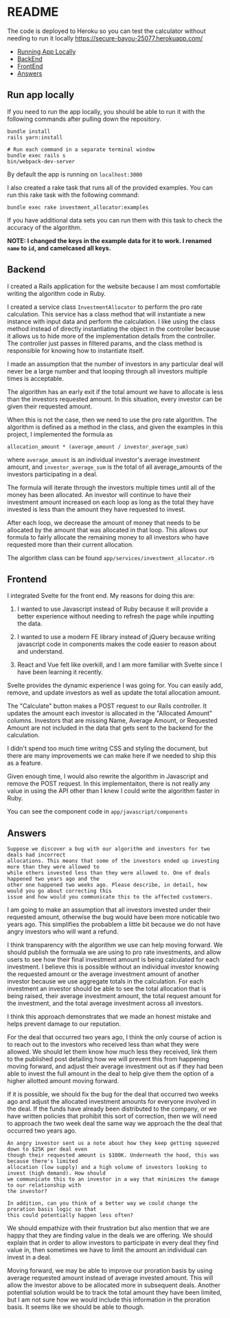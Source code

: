 # README

The code is deployed to Heroku so you can test the calculator without needing to run it locally
https://secure-bayou-25077.herokuapp.com/

- [Running App Locally](#run-app-locally)
- [BackEnd](#backend)
- [FrontEnd](#frontend)
- [Answers](#answers)

## Run app locally

If you need to run the app locally, you should be able to run it with the following commands after pulling down the repository.

```
bundle install
rails yarn:install 

# Run each command in a separate terminal window
bundle exec rails s
bin/webpack-dev-server
```

By default the app is running on `localhost:3000`

I also created a rake task that runs all of the provided examples. You can run this rake task with the following command:

`bundle exec rake investment_allocator:examples`

If you have additional data sets you can run them with this task to check the accuracy of the algorithm.

**NOTE: I changed the keys in the example data for it to work. I renamed `name` to `id`, and camelcased all keys.**

## Backend
I created a Rails application for the website because I am most comfortable writing the algorithm code in Ruby.

I created a service class `InvestmentAllocator` to perform the pro rate calculation. This service has a class method that will instantiate a new instance with input data and perform the calculation. I like using the class method instead of directly instantiating the object in the controller because it allows us to hide more of the implementation details from the controller. The controller just passes in filtered params, and the class method is responsible for knowing how to instantiate itself.

I made an assumption that the number of investors in any particular deal will never be a large number and that looping through all investors multiple times is acceptable.

The algorithm has an early exit if the total amount we have to allocate is less than the investors requested amount. In this situation, every investor can be given their requested amount.

When this is not the case, then we need to use the pro rate algorithm. The algorithm is defined as a method in the class, and given the examples in this project, I implemented the formula as

`allocation_amount * (average_amount / investor_average_sum)`

where `average_amount` is an individual investor's average investment amount, and `investor_average_sum` is the total of all average_amounts of the investors participating in a deal.

The formula will iterate through the investors multiple times until all of the money has been allocated. An investor will continue to have their investment amount increased on each loop as long as the total they have invested is less than the amount they have requested to invest.

After each loop, we decrease the amount of money that needs to be allocated by the amount that was allocated in that loop. This allows our formula to fairly allocate the remaining money to all investors who have requested more than their current allocation.

The algorithm class can be found `app/services/investment_allocator.rb`

## Frontend

I integrated Svelte for the front end. My reasons for doing this are:

1. I wanted to use Javascript instead of Ruby because it will provide a better experience without needing to refresh the page while inputting the data.

2. I wanted to use a modern FE library instead of jQuery because writing javascript code in components makes the code easier to reason about and understand.

3. React and Vue felt like overkill, and I am more familiar with Svelte since I have been learning it recently.

Svelte provides the dynamic experience I was going for. You can easily add, remove, and update investors as well as update the total allocation amount.

The "Calculate" button makes a POST request to our Rails controller. It updates the amount each investor is allocated in the "Allocated Amount" columns. Investors that are missing Name, Average Amount, or Requested Amount are not included in the data that gets sent to the backend for the calculation.

I didn't spend too much time writng CSS and styling the document, but there are many improvements we can make here if we needed to ship this as a feature.

Given enough time, I would also rewrite the algorithm in Javascript and remove the POST request. In this implementaiton, there is not really any value in using the API other than I knew I could write the algorithm faster in Ruby.

You can see the component code in `app/javascript/components`
## Answers

```
Suppose we discover a bug with our algorithm and investors for two deals had incorrect
allocations. This means that some of the investors ended up investing more than they were allowed to
while others invested less than they were allowed to. One of deals happened two years ago and the
other one happened two weeks ago. Please describe, in detail, how would you go about correcting this
issue and how would you communicate this to the affected customers.
```

I am going to make an assumption that all investors invested under their requested amount, otherwise the bug would have been more noticable two years ago. This simplifies the probablem a little bit because we do not have angry investors who will want a refund.

I think transparency with the algorithm we use can help moving forward. We should publish the formuala we are using to pro rate investments, and allow users to see how their final investment amount is being calculated for each investment. I believe this is possible without an individual investor knowing the requested amount or the average investment amount of another investor because we use aggregate totals in the calculation. For each investment an investor should be able to see the total allocation that is being raised, their average investment amount, the total request amount for the investment, and the total average investment across all investors.

I think this approach demonstrates that we made an honest mistake and helps prevent damage to our reputation.

For the deal that occurred two years ago, I think the only course of action is to reach out to the investors who received less than what they were allowed. We should let them know how much less they received, link them to the published post detailing how we will prevent this from happening moving forward, and adjust their average investment out as if they had been able to invest the full amount in the deal to help give them the option of a higher allotted amount moving forward.

If it is possible, we should fix the bug for the deal that occurred two weeks ago and adjust the allocated investment amounts for everyone involved in the deal. If the funds have already been distributed to the company, or we have written policies that prohibit this sort of correction, then we will need to approach the two week deal the same way we approach the the deal that occurred two years ago.

```
An angry investor sent us a note about how they keep getting squeezed down to $25K per deal even
though their requested amount is $100K. Underneath the hood, this was because there's limited
allocation (low supply) and a high volume of investors looking to invest (high demand). How should
we communicate this to an investor in a way that minimizes the damage to our relationship with
the investor?

In addition, can you think of a better way we could change the proration basis logic so that
this could potentially happen less often?
```

We should empathize with their frustration but also mention that we are happy that they are finding value in the deals we are offering. We should explain that in order to allow investors to participate in every deal they find value in, then sometimes we have to limit the amount an individual can invest in a deal.

Moving forward, we may be able to improve our proration basis by using average requested amount instead of average invested amount. This will allow the investor above to be allocated more in subsequent deals. Another potential solution would be to track the total amount they have been limited, but I am not sure how we would include this information in the proration basis. It seems like we should be able to though.

